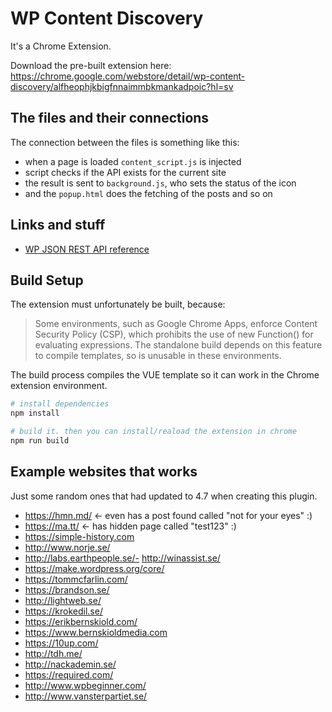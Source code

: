 # WP Content Discovery

It's a Chrome Extension.

Download the pre-built extension here:
https://chrome.google.com/webstore/detail/wp-content-discovery/alfheophjkbigfnnaimmbkmankadpoic?hl=sv

## The files and their connections

The connection between the files is something like this:

- when a page is loaded `content_script.js` is injected
- script checks if the API exists for the current site
- the result is sent to `background.js`, who sets the status of the icon
- and the `popup.html` does the fetching of the posts and so on

## Links and stuff

- [WP JSON REST API reference](https://developer.wordpress.org/rest-api/reference/)

## Build Setup

The extension must unfortunately be built, because:

> Some environments, such as Google Chrome Apps, enforce Content Security Policy (CSP), which prohibits the use of new Function() for evaluating expressions. The standalone build depends on this feature to compile templates, so is unusable in these environments.

The build process compiles the VUE template so it can work in the Chrome extension environment.

``` bash
# install dependencies
npm install

# build it. then you can install/reaload the extension in chrome
npm run build
```

## Example websites that works

Just some random ones that had updated to 4.7 when creating this plugin.

- https://hmn.md/ <- even has a post found called "not for your eyes" :)
- https://ma.tt/ <- has hidden page called "test123" :)
- https://simple-history.com
- http://www.norje.se/
- http://labs.earthpeople.se/- http://winassist.se/
- https://make.wordpress.org/core/
- https://tommcfarlin.com/
- https://brandson.se/
- http://lightweb.se/
- https://krokedil.se/
- https://erikbernskiold.com/
- https://www.bernskioldmedia.com
- https://10up.com/
- http://tdh.me/
- http://nackademin.se/
- https://required.com/
- http://www.wpbeginner.com/
- http://www.vansterpartiet.se/
